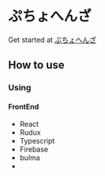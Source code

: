 # ぷちょへんざ

<!-- ![alt](https://travis-ci.org/nkgrnkgr/expenses-automation.svg?branch=master) [![MIT License](http://img.shields.io/badge/license-MIT-blue.svg?style=flat)](LICENSE)

![Imgur](https://i.imgur.com/hxfX19n.png) -->

<!-- expenses-automation is a tool that calculates travel expenses from the schedule registered in Google Caledar and outputs CSV formatted for expense adjustment. -->

Get started at [ぷちょへんざ](https://put-your-hands-up.firebaseapp.com/)

## How to use

<!-- Please visit at [Tutorial](https://expenses-automation-app.firebaseapp.com/tutorial) -->

<!-- ## About This Repository

This Respository is FrontEnd of expenses-automation.

BackEnd Repository is [expenses-automation-api](https://bitbucket.org/nokogiring/expenses-automation-api/src/master/).
But BackEnd Repository is  private. -->

### Using

#### FrontEnd
- React
- Rudux
- Typescript
- Firebase
- bulma
- 